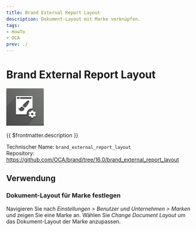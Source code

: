 ```yaml
---
title: Brand External Report Layout
description: Dokument-Layout mit Marke verknüpfen.
tags:
- HowTo
- OCA
prev: ./
---
```

# Brand External Report Layout
![](assets/icons_odoo_brand.png)

{{ $frontmatter.description }}

Technischer Name: `brand_external_report_layout`\
Repository: <https://github.com/OCA/brand/tree/16.0/brand_external_report_layout>

## Verwendung

### Dokument-Layout für Marke festlegen

Navigieren Sie nach *Einstellungen > Benutzer und Unternehmen > Marken* und zeigen Sie eine Marke an. Wählen Sie *Change Document Layout* um das Dokument-Layout der Marke anzupassen.
